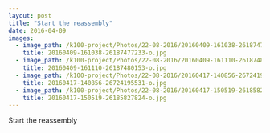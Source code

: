 ```yaml
---
layout: post
title: "Start the reassembly"
date: 2016-04-09 
images:
  - image_path: /k100-project/Photos/22-08-2016/20160409-161038-26187477233-o.jpg
    title: 20160409-161038-26187477233-o.jpg
  - image_path: /k100-project/Photos/22-08-2016/20160409-161110-26187480153-o.jpg
    title: 20160409-161110-26187480153-o.jpg
  - image_path: /k100-project/Photos/22-08-2016/20160417-140856-26724195531-o.jpg
    title: 20160417-140856-26724195531-o.jpg
  - image_path: /k100-project/Photos/22-08-2016/20160417-150519-26185827824-o.jpg
    title: 20160417-150519-26185827824-o.jpg
---
```

Start the reassembly﻿